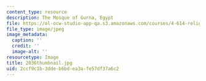 ```yaml
---
content_type: resource
description: The Mosque of Gurna, Egypt
file: https://ol-ocw-studio-app-qa.s3.amazonaws.com/courses/4-614-religious-architecture-and-islamic-cultures-fall-2002/2ccf9c1b3ddeb6bdea3afe57df37a6c2_2036thumbnail.jpg
file_type: image/jpeg
image_metadata:
  caption: ''
  credit: ''
  image-alt: ''
resourcetype: Image
title: 2036thumbnail.jpg
uid: 2ccf9c1b-3dde-b6bd-ea3a-fe57df37a6c2
---
```

